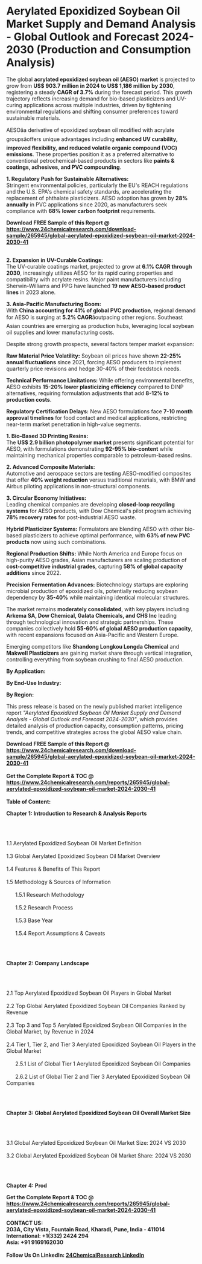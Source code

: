 <h1>Aerylated Epoxidized Soybean Oil Market Supply and Demand Analysis - Global Outlook and Forecast 2024-2030 (Production and Consumption Analysis)</h1><p>The global <strong>acrylated epoxidized soybean oil (AESO) market</strong> is projected to grow from <strong>US$ 903.7 million in 2024 to US$ 1,186 million by 2030</strong>, registering a steady <strong>CAGR of 3.7%</strong> during the forecast period. This growth trajectory reflects increasing demand for bio-based plasticizers and UV-curing applications across multiple industries, driven by tightening environmental regulations and shifting consumer preferences toward sustainable materials.</p><p>AESOâa derivative of epoxidized soybean oil modified with acrylate groupsâoffers unique advantages including <strong>enhanced UV curability, improved flexibility, and reduced volatile organic compound (VOC) emissions</strong>. These properties position it as a preferred alternative to conventional petrochemical-based products in sectors like <strong>paints &amp; coatings, adhesives, and PVC compounding</strong>.</p><p><strong>1. Regulatory Push for Sustainable Alternatives:</strong><br>
Stringent environmental policies, particularly the EU's REACH regulations and the U.S. EPA's chemical safety standards, are accelerating the replacement of phthalate plasticizers. AESO adoption has grown by <strong>28% annually</strong> in PVC applications since 2020, as manufacturers seek compliance with <strong>68% lower carbon footprint</strong> requirements.</p><div><b>Download FREE Sample of this Report @ 
            <a href="https://www.24chemicalresearch.com/download-sample/265945/global-aerylated-epoxidized-soybean-oil-market-2024-2030-41">
            https://www.24chemicalresearch.com/download-sample/265945/global-aerylated-epoxidized-soybean-oil-market-2024-2030-41</a></b></div><br><p><strong>2. Expansion in UV-Curable Coatings:</strong><br>
The UV-curable coatings market, projected to grow at <strong>6.1% CAGR through 2030</strong>, increasingly utilizes AESO for its rapid curing properties and compatibility with acrylate resins. Major paint manufacturers including Sherwin-Williams and PPG have launched <strong>19 new AESO-based product lines</strong> in 2023 alone.</p><p><strong>3. Asia-Pacific Manufacturing Boom:</strong><br>
With <strong>China accounting for 41% of global PVC production</strong>, regional demand for AESO is surging at <strong>5.2% CAGR</strong>âoutpacing other regions. Southeast Asian countries are emerging as production hubs, leveraging local soybean oil supplies and lower manufacturing costs.</p><p>Despite strong growth prospects, several factors temper market expansion:</p><p><strong>Raw Material Price Volatility:</strong> Soybean oil prices have shown <strong>22-25% annual fluctuations</strong> since 2021, forcing AESO producers to implement quarterly price revisions and hedge 30-40% of their feedstock needs.</p><p><strong>Technical Performance Limitations:</strong> While offering environmental benefits, AESO exhibits <strong>15-20% lower plasticizing efficiency</strong> compared to DINP alternatives, requiring formulation adjustments that add <strong>8-12% to production costs</strong>.</p><p><strong>Regulatory Certification Delays:</strong> New AESO formulations face <strong>7-10 month approval timelines</strong> for food contact and medical applications, restricting near-term market penetration in high-value segments.</p><p><strong>1. Bio-Based 3D Printing Resins:</strong><br>
The <strong>US$ 2.9 billion photopolymer market</strong> presents significant potential for AESO, with formulations demonstrating <strong>92-95% bio-content</strong> while maintaining mechanical properties comparable to petroleum-based resins.</p><p><strong>2. Advanced Composite Materials:</strong><br>
Automotive and aerospace sectors are testing AESO-modified composites that offer <strong>40% weight reduction</strong> versus traditional materials, with BMW and Airbus piloting applications in non-structural components.</p><p><strong>3. Circular Economy Initiatives:</strong><br>
Leading chemical companies are developing <strong>closed-loop recycling systems</strong> for AESO products, with Dow Chemical's pilot program achieving <strong>78% recovery rates</strong> for post-industrial AESO waste.</p><p><strong>Hybrid Plasticizer Systems:</strong> Formulators are blending AESO with other bio-based plasticizers to achieve optimal performance, with <strong>63% of new PVC products</strong> now using such combinations.</p><p><strong>Regional Production Shifts:</strong> While North America and Europe focus on high-purity AESO grades, Asian manufacturers are scaling production of <strong>cost-competitive industrial grades</strong>, capturing <strong>58% of global capacity additions</strong> since 2022.</p><p><strong>Precision Fermentation Advances:</strong> Biotechnology startups are exploring microbial production of epoxidized oils, potentially reducing soybean dependency by <strong>35-40%</strong> while maintaining identical molecular structures.</p><p>The market remains <strong>moderately consolidated</strong>, with key players including <strong>Arkema SA, Dow Chemical, Galata Chemicals, and CHS Inc</strong> leading through technological innovation and strategic partnerships. These companies collectively hold <strong>55-60% of global AESO production capacity</strong>, with recent expansions focused on Asia-Pacific and Western Europe.</p><p>Emerging competitors like <strong>Shandong Longkou Longda Chemical</strong> and <strong>Makwell Plasticizers</strong> are gaining market share through vertical integration, controlling everything from soybean crushing to final AESO production.</p><p><strong>By Application:</strong></p><p><strong>By End-Use Industry:</strong></p><p><strong>By Region:</strong></p><p>This press release is based on the newly published market intelligence report <em>"Aerylated Epoxidized Soybean Oil Market Supply and Demand Analysis - Global Outlook and Forecast 2024-2030"</em>, which provides detailed analysis of production capacity, consumption patterns, pricing trends, and competitive strategies across the global AESO value chain.</p><div><b>Download FREE Sample of this Report @ 
            <a href="https://www.24chemicalresearch.com/download-sample/265945/global-aerylated-epoxidized-soybean-oil-market-2024-2030-41">
            https://www.24chemicalresearch.com/download-sample/265945/global-aerylated-epoxidized-soybean-oil-market-2024-2030-41</a></b></div><br><div><b>Get the Complete Report & TOC @ 
            <a href="https://www.24chemicalresearch.com/reports/265945/global-aerylated-epoxidized-soybean-oil-market-2024-2030-41">
            https://www.24chemicalresearch.com/reports/265945/global-aerylated-epoxidized-soybean-oil-market-2024-2030-41</a></b></div><br>
            <b>Table of Content:</b><p><p><strong>Chapter 1: Introduction to Research &amp; Analysis Reports</strong></p><br />
<br />
<p>1.1 Aerylated Epoxidized Soybean Oil  Market Definition<br /><br />
1.3 Global Aerylated Epoxidized Soybean Oil  Market Overview<br /><br />
1.4 Features &amp; Benefits of This Report<br /><br />
1.5 Methodology &amp; Sources of Information<br /><br />
&nbsp;&nbsp;&nbsp;&nbsp;&nbsp; 1.5.1 Research Methodology<br /><br />
&nbsp;&nbsp;&nbsp;&nbsp;&nbsp; 1.5.2 Research Process<br /><br />
&nbsp;&nbsp;&nbsp;&nbsp;&nbsp; 1.5.3 Base Year<br /><br />
&nbsp;&nbsp;&nbsp;&nbsp;&nbsp; 1.5.4 Report Assumptions &amp; Caveats</p><br />
<br />
<p><strong>Chapter 2: Company Landscape</strong></p><br />
<br />
<p>2.1 Top Aerylated Epoxidized Soybean Oil  Players in Global Market<br /><br />
2.2 Top Global Aerylated Epoxidized Soybean Oil  Companies Ranked by Revenue<br /><br />
2.3 Top 3 and Top 5 Aerylated Epoxidized Soybean Oil  Companies in the Global Market, by Revenue in 2024<br /><br />
2.4 Tier 1, Tier 2, and Tier 3 Aerylated Epoxidized Soybean Oil  Players in the Global Market<br /><br />
&nbsp;&nbsp;&nbsp;&nbsp;&nbsp; 2.5.1 List of Global Tier 1 Aerylated Epoxidized Soybean Oil  Companies<br /><br />
&nbsp;&nbsp;&nbsp;&nbsp;&nbsp; 2.6.2 List of Global Tier 2 and Tier 3 Aerylated Epoxidized Soybean Oil  Companies</p><br />
<br />
<p><strong>Chapter 3: Global Aerylated Epoxidized Soybean Oil  Overall Market Size</strong></p><br />
<br />
<p>3.1 Global Aerylated Epoxidized Soybean Oil  Market Size: 2024 VS 2030<br /><br />
3.2 Global Aerylated Epoxidized Soybean Oil  Market Share: 2024 VS 2030</p><br />
<br />
<p><strong>Chapter 4: Prod</p><div><b>Get the Complete Report & TOC @ 
            <a href="https://www.24chemicalresearch.com/reports/265945/global-aerylated-epoxidized-soybean-oil-market-2024-2030-41">
            https://www.24chemicalresearch.com/reports/265945/global-aerylated-epoxidized-soybean-oil-market-2024-2030-41</a></b></div><br><b>CONTACT US:</b><br>
            203A, City Vista, Fountain Road, Kharadi, Pune, India - 411014<br>
            International: +1(332) 2424 294<br>
            Asia: +91 9169162030 <br><br>
            Follow Us On LinkedIn: <a href="https://www.linkedin.com/company/24chemicalresearch/">24ChemicalResearch LinkedIn</a>